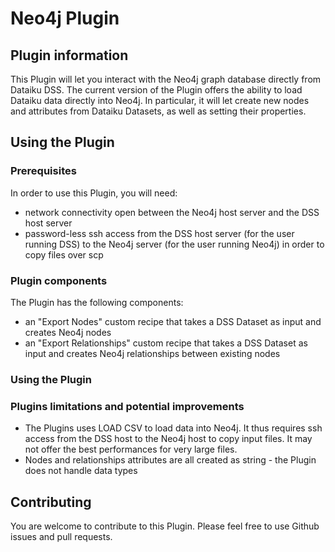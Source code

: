 # Neo4j Plugin


## Plugin information

This Plugin will let you interact with the Neo4j graph database directly from Dataiku DSS. 
The current version of the Plugin offers the ability to load Dataiku data directly into Neo4j. In particular, it will let create new nodes and attributes from Dataiku Datasets, as well as setting their properties. 

## Using the Plugin

### Prerequisites
In order to use this Plugin, you will need:

* network connectivity open between the Neo4j host server and the DSS host server 
* password-less ssh access from the DSS host server (for the user running DSS) to the Neo4j server (for the user running Neo4j) in order to copy files over scp 

### Plugin components
The Plugin has the following components:

* an "Export Nodes" custom recipe that takes a DSS Dataset as input and creates Neo4j nodes
* an "Export Relationships" custom recipe that takes a DSS Dataset as input and creates Neo4j relationships between existing nodes

### Using the Plugin


### Plugins limitations and potential improvements

* The Plugins uses LOAD CSV to load data into Neo4j. It thus requires ssh access from the DSS host to the Neo4j host to copy input files. It may not offer the best performances for very large files.
* Nodes and relationships attributes are all created as string - the Plugin does not handle data types


## Contributing
You are welcome to contribute to this Plugin. Please feel free to use Github issues and pull requests.